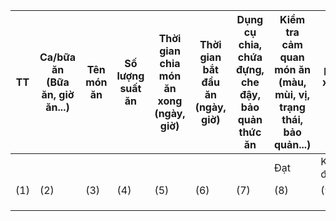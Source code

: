 | TT | Ca/bữa ăn (Bữa ăn, giờ ăn...) | Tên món ăn | Số lượng suất ăn | Thời gian chia món ăn xong (ngày, giờ) | Thời gian bắt đầu ăn (ngày, giờ) | Dụng cụ chia, chứa đựng, che đậy, bảo quản thức ăn | Kiểm tra cảm quan món ăn (màu, mùi, vị, trạng thái, bảo quản...) | Biện pháp xử lý/ Ghi chú |
|---|---|---|---|---|---|---|---|---|
| | | | | | | | Đạt | Không đạt | |
| (1) | (2) | (3) | (4) | (5) | (6) | (7) | (8) | (9) | (10) |
| | | | | | | | | | |
| | | | | | | | | | |
| | | | | | | | | | |